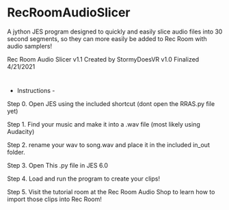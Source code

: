 # RecRoomAudioSlicer
A jython JES program designed to quickly and easily slice audio files into 30 second segments, so they can more easily be added to Rec Room with audio samplers!

Rec Room Audio Slicer v1.1
Created by StormyDoesVR
v1.0 Finalized 4/21/2021

#
- Instructions -

Step 0. Open JES using the included shortcut (dont open the RRAS.py file yet)

Step 1. Find your music and make it into a .wav file (most likely using Audacity)

Step 2. rename your wav to song.wav and place it in the included in_out folder.

Step 3. Open This .py file in JES 6.0

Step 4. Load and run the program to create your clips!

Step 5. Visit the tutorial room at the Rec Room Audio Shop to learn how to import those clips into Rec Room!

